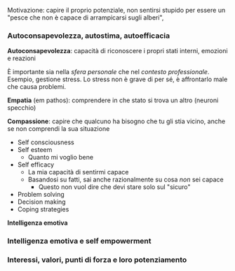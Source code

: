 Motivazione: capire il proprio potenziale, non sentirsi stupido per essere un "pesce che non è capace di arrampicarsi sugli alberi",

### Autoconsapevolezza, autostima, autoefficacia

**Autoconsapevolezza**: capacità di riconoscere i propri stati interni, emozioni e reazioni

È importante sia nella *sfera personale* che nel *contesto professionale*. Esempio, gestione stress.
Lo stress non è grave di per sé, è affrontarlo male che causa problemi.

**Empatia** (em pathos): comprendere in che stato si trova un altro (neuroni specchio)

**Compassione**: capire che qualcuno ha bisogno che tu gli stia vicino, anche se non comprendi la sua situazione

- Self consciousness
- Self esteem
	- Quanto mi voglio bene
- Self efficacy
	- La mia capacità di sentirmi capace
	- Basandosi su fatti, sai anche razionalmente su cosa *non* sei capace
		- Questo non vuol dire che devi stare solo sul "sicuro"
- Problem solving
- Decision making
- Coping strategies

**Intelligenza emotiva**

### Intelligenza emotiva e self empowerment

### Interessi, valori, punti di forza e loro potenziamento

